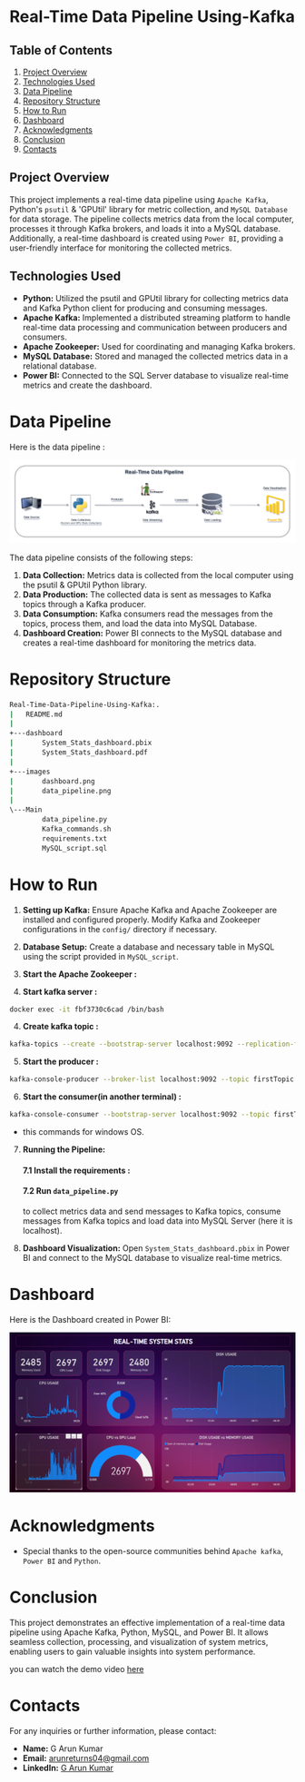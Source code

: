 
# Real-Time Data Pipeline Using-Kafka

## Table of Contents
1. [Project Overview](#project-overview)
3. [Technologies Used](#technologies-used)
4. [Data Pipeline](#data-pipeline)
5. [Repository Structure](#repository-structure)
6. [How to Run](#how-to-run)
7. [Dashboard](#dashboard)
8. [Acknowledgments](#acknowledgments)
9. [Conclusion](#conclusion)
10. [Contacts](#contacts)

## Project Overview
This project implements a real-time data pipeline using `Apache Kafka`, Python's `psutil` & 'GPUtil' library for metric collection, and `MySQL Database` for data storage. The pipeline collects metrics data from the local computer, processes it through Kafka brokers, and loads it into a MySQL database. Additionally, a real-time dashboard is created using `Power BI`, providing a user-friendly interface for monitoring the collected metrics.

## Technologies Used
- **Python:** Utilized the psutil and GPUtil library for collecting metrics data and Kafka Python client for producing and consuming messages.
- **Apache Kafka:** Implemented a distributed streaming platform to handle real-time data processing and communication between producers and consumers.
- **Apache Zookeeper:** Used for coordinating and managing Kafka brokers.
- **MySQL Database:** Stored and managed the collected metrics data in a relational database.
- **Power BI:** Connected to the SQL Server database to visualize real-time metrics and create the dashboard.

# Data Pipeline

Here is the data pipeline :

![Data_pipeline](images/data_pipeline.png)

The data pipeline consists of the following steps:
1. **Data Collection:** Metrics data is collected from the local computer using the psutil & GPUtil Python library.
2. **Data Production:** The collected data is sent as messages to Kafka topics through a Kafka producer.
3. **Data Consumption:** Kafka consumers read the messages from the topics, process them, and load the data into MySQL Database.
4. **Dashboard Creation:** Power BI connects to the MySQL database and creates a real-time dashboard for monitoring the metrics data.

# Repository Structure

```bash 
Real-Time-Data-Pipeline-Using-Kafka:.
|   README.md
|
+---dashboard
|       System_Stats_dashboard.pbix
|       System_Stats_dashboard.pdf
|
+---images
|       dashboard.png
|       data_pipeline.png
|
\---Main
        data_pipeline.py
        Kafka_commands.sh
        requirements.txt
        MySQL_script.sql
```

# How to Run
1. **Setting up Kafka:** Ensure Apache Kafka and Apache Zookeeper are installed and configured properly. Modify Kafka and Zookeeper configurations in the `config/` directory if necessary.

2. **Database Setup:** Create a database and necessary table in 
MySQL using the script provided in `MySQL_script`.

3. **Start the Apache Zookeeper :**

4. **Start kafka  server :**
```bash
docker exec -it fbf3730c6cad /bin/bash
```
4. **Create  kafka  topic :**

```bash 
kafka-topics --create --bootstrap-server localhost:9092 --replication-factor 1 --partitions 1 --topic firstTopic
```
5. **Start the producer :**

```bash 
kafka-console-producer --broker-list localhost:9092 --topic firstTopic
```

6. **Start the consumer(in another terminal) :**

```bash 
kafka-console-consumer --bootstrap-server localhost:9092 --topic firstTopic --from-beginning
```
- this commands for  windows OS.

7. **Running the Pipeline:**

    #### 7.1 Install the requirements :

    #### 7.2 Run `data_pipeline.py` 
    to collect metrics data and send messages to Kafka topics, consume messages from Kafka topics and load data into MySQL Server (here it is localhost).

8. **Dashboard Visualization:** Open `System_Stats_dashboard.pbix` in Power BI and connect to the MySQL database to visualize real-time metrics.


# Dashboard
Here is the Dashboard created in Power BI:

![Dashboard](images/dashboard.png)


# Acknowledgments
- Special thanks to the open-source communities behind `Apache kafka`, `Power BI` and `Python`.

# Conclusion
This project demonstrates an effective implementation of a real-time data pipeline using Apache Kafka, Python, MySQL, and Power BI. It allows seamless collection, processing, and visualization of system metrics, enabling users to gain valuable insights into system performance.

you can watch the demo video <a href="https://youtu.be/4bI7HyppGG8" target="_blank">here</a> 

# Contacts
For any inquiries or further information, please contact:
- **Name:** G Arun Kumar
- **Email:** arunreturns04@gmail.com
- **LinkedIn:** <a href="https://www.linkedin.com/in/arunreturns04/" target="_blank">G Arun Kumar</a><br>
